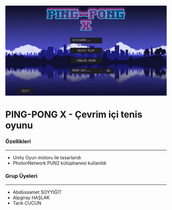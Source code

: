 ![Game Image](https://github.com/hslkalp/tenis/blob/main/ping-pong.png)

# PING-PONG X - Çevrim içi tenis oyunu

### Özellikleri
-----
* Unity Oyun motoru ile tasarlandı
* PhotonNetwork PUN2 kütüphanesi kullanıldı

### Grup Üyeleri
-----
* Abdüssamet SOYYİĞİT
* Alpgiray HAŞLAK
* Tarık CUCUN
